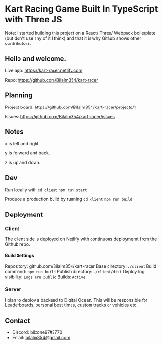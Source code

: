# Kart Racing Game Built In TypeScript with Three JS

Note: I started building this project on a React/ Three/ Webpack boilerplate (but don't use any of it I think) and that it is why Github shows other contributors. 

## Hello and welcome.

Live app: https://kart-racer.netlify.com

Repo: https://github.com/Bilalm354/kart-racer


## Planning

Project board: https://github.com/Bilalm354/kart-racer/projects/1

Issues: https://github.com/Bilalm354/kart-racer/issues


## Notes

x is left and right.  

y is forward and back.  

z is up and down. 


## Dev

Run locally with
`cd client`
`npm run start`

Produce a production build by running
`cd client`
`npm run build`

## Deployment 

### Client

The client side is deployed on Netlify with continuous deploymemt from the Github repo. 

#### Build Settings

Repository: github.com/Bilalm354/kart-racer
Base directory: `./client`
Build command: `npm run build`
Publish directory: `./client/dist`
Deploy log visibility: `Logs are public`
Builds: `Active`

### Server

I plan to deploy a backend to Digital Ocean. This will be responsible for Leaderboards, personal best times, custom tracks or vehicles etc. 

## Contact

-   Discord: bilzone97#2770
-   Email: bilalm354@gmail.com
